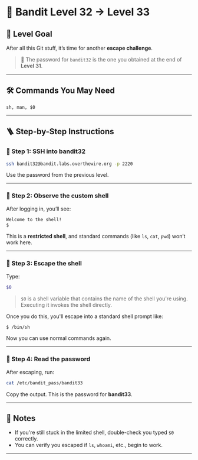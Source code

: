 # 🏴 Bandit Level 32 → Level 33

## 🎯 Level Goal

After all this Git stuff, it’s time for another **escape challenge**.

> 🔐 The password for `bandit32` is the one you obtained at the end of **Level 31**.

---

## 🛠️ Commands You May Need

```
sh, man, $0
```

---

## 🪜 Step-by-Step Instructions

### 🔹 Step 1: SSH into bandit32

```bash
ssh bandit32@bandit.labs.overthewire.org -p 2220
```

Use the password from the previous level.

---

### 🔹 Step 2: Observe the custom shell

After logging in, you’ll see:

```bash
Welcome to the shell!
$
```

This is a **restricted shell**, and standard commands (like `ls`, `cat`, `pwd`) won’t work here.

---

### 🔹 Step 3: Escape the shell

Type:

```bash
$0
```

> `$0` is a shell variable that contains the name of the shell you're using. Executing it invokes the shell directly.

Once you do this, you'll escape into a standard shell prompt like:

```bash
$ /bin/sh
```

Now you can use normal commands again.

---

### 🔹 Step 4: Read the password

After escaping, run:

```bash
cat /etc/bandit_pass/bandit33
```

Copy the output. This is the password for **bandit33**.

---

## 🧠 Notes

- If you're still stuck in the limited shell, double-check you typed `$0` correctly.
- You can verify you escaped if `ls`, `whoami`, etc., begin to work.

---

